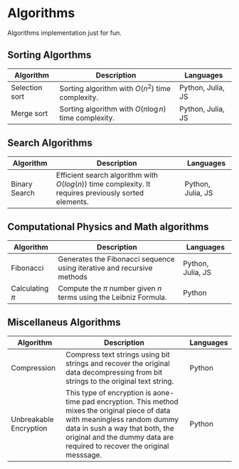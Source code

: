 # Algorithms
Algorithms implementation just for fun.

## Sorting Algorthms
| Algorithm  | Description | Languages  |
| ---------- | ----------- | ---------- |
| Selection sort | Sorting algorithm with $O(n^2)$ time complexity. | Python, Julia, JS |
| Merge sort | Sorting algorithm with $O(n \log n)$ time complexity. | Python, Julia, JS |

## Search Algorithms
| Algorithm  | Description | Languages  |
| ---------- | ----------- | ---------- |
| Binary Search | Efficient search algorithm with $O(log(n))$ time complexity. It requires previously sorted elements.| Python, Julia, JS |
## Computational Physics and Math algorithms
| Algorithm  | Description | Languages  |
| ---------- | ----------- | ---------- |
| Fibonacci  | Generates the Fibonacci sequence using iterative and recursive methods | Python, Julia, JS |
| Calculating $\pi$ | Compute the $\pi$ number given $n$ terms using the Leibniz Formula. | Python |

## Miscellaneus Algorithms
| Algorithm  | Description | Languages  |
| ---------- | ----------- | ---------- |
| Compression  | Compress text strings using bit strings and recover the original data decompressing from bit strings to the original text string. | Python |
| Unbreakable Encryption  | This type of encryption is aone-time pad encryption. This method mixes the original piece of data with meaningless random dummy data in sush a way that both, the original and the dummy data are required to recover the original messsage. | Python |